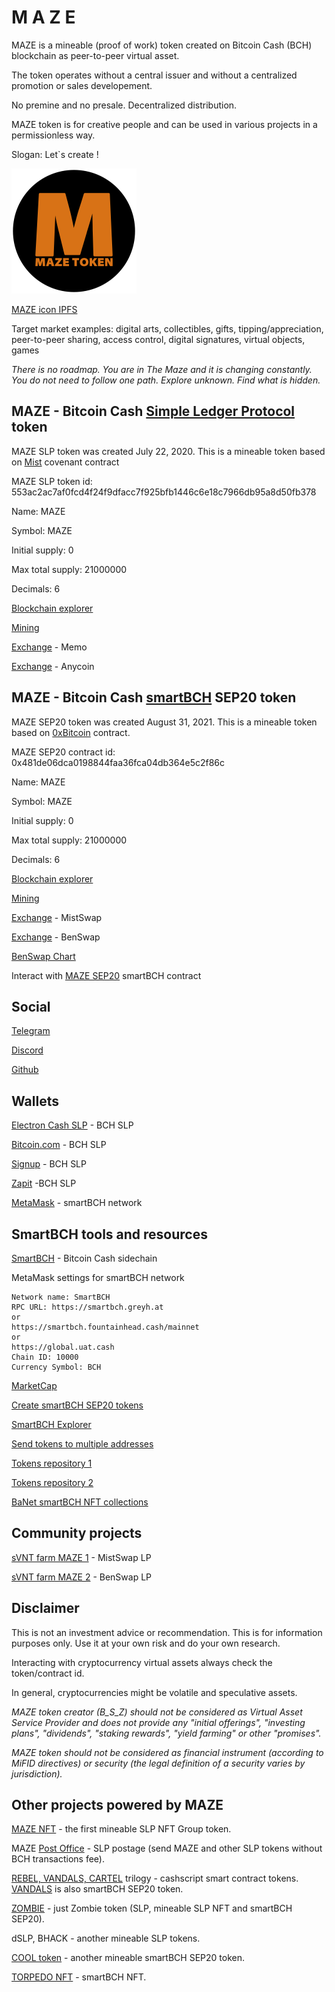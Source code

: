 # M A Z E

MAZE is a mineable (proof of work) token created on Bitcoin Cash (BCH) blockchain as peer-to-peer virtual asset.

The token operates without a central issuer and without a centralized promotion or sales developement.

No premine and no presale. Decentralized distribution.

MAZE token is for creative people and can be used in various projects in a permissionless way.

Slogan: Let`s create !

![MAZE icon](img/maze200.png)

[MAZE icon IPFS](https://gateway.pinata.cloud/ipfs/QmQtFFtwBfzNN5xjR4K7o8yiudK4FPhWMcsRM6pMg7WXFf)

Target market examples: digital arts, collectibles, gifts, tipping/appreciation, peer-to-peer sharing, access control, digital signatures, virtual objects, games

_There is no roadmap. You are in The Maze and it is changing constantly. You do not need to follow one path. Explore unknown. Find what is hidden._

## MAZE - Bitcoin Cash [Simple Ledger Protocol](https://simpleledger.cash/) token

MAZE SLP token was created July 22, 2020. This is a mineable token based on [Mist](https://github.com/mazetoken/mminer/blob/main/Mistcoin-archive/Mistcoin.md) covenant contract

MAZE SLP token id: 553ac2ac7af0fcd4f24f9dfacc7f925bfb1446c6e18c7966db95a8d50fb378

Name: MAZE

Symbol: MAZE

Initial supply: 0

Max total supply: 21000000

Decimals: 6

[Blockchain explorer](https://simpleledger.info/token/bb553ac2ac7af0fcd4f24f9dfacc7f925bfb1446c6e18c7966db95a8d50fb378)

[Mining](https://github.com/mazetoken/mminer)

[Exchange](https://memo.cash/token/bb553ac2ac7af0fcd4f24f9dfacc7f925bfb1446c6e18c7966db95a8d50fb378?for-sale) - Memo

[Exchange](https://anycoin.cash) - Anycoin

## MAZE - Bitcoin Cash [smartBCH](https://smartbch.org/) SEP20 token

MAZE SEP20 token was created August 31, 2021. This is a mineable token based on [0xBitcoin](https://0xbitcoin.org/#/) contract.

MAZE SEP20 contract id: 0x481de06dca0198844faa36fca04db364e5c2f86c

Name: MAZE

Symbol: MAZE

Initial supply: 0

Max total supply: 21000000

Decimals: 6

[Blockchain explorer](https://www.smartscan.cash/address/0x481de06dca0198844faa36fca04db364e5c2f86c)

[Mining](https://github.com/mazetoken/smartMaze)

[Exchange](https://mistswap.fi) - MistSwap

[Exchange](https://benswap.cash) - BenSwap

[BenSwap Chart](https://chartpro.benswap.cash/?token=0x481de06dca0198844faa36fca04db364e5c2f86c)

Interact with [MAZE SEP20](https://oneclickdapp.com/email-cosmos) smartBCH contract


## Social

[Telegram](https://t.me/mazetokens)

[Discord](https://discord.gg/xkQGpqRwV2)

[Github](https://github.com/mazetoken)

## Wallets

[Electron Cash SLP](https://github.com/simpleledger/Electron-Cash-SLP/releases/download/3.6.7-dev6/Electron-Cash-SLP-3.6.7-dev6-setup.exe) - BCH SLP

[Bitcoin.com](https://wallet.bitcoin.com/) - BCH SLP

[Signup](https://wallet.signup.cash/) - BCH SLP

[Zapit](https://zapit.io/) -BCH SLP

[MetaMask](https://metamask.io/) - smartBCH network

## SmartBCH tools and resources

[SmartBCH](https://smartbch.org) - Bitcoin Cash sidechain

MetaMask settings for smartBCH network

```
Network name: SmartBCH
RPC URL: https://smartbch.greyh.at
or
https://smartbch.fountainhead.cash/mainnet
or
https://global.uat.cash
Chain ID: 10000
Currency Symbol: BCH

```
[MarketCap](https://marketcap.cash)

[Create smartBCH SEP20 tokens](https://smartbch.fountainhead.cash/smartslp/)

[SmartBCH Explorer](https://smartscan.cash)

[Send tokens to multiple addresses](https://send2multi.github.io/)

[Tokens repository 1](https://sep20tokens.github.io_)

[Tokens repository 2](https://zh.thedev.id/sep20tokens)

[BaNet smartBCH NFT collections ](https://ba.net/amkt-smartbch/collections.html)

## Community projects

[sVNT farm MAZE 1](https://svntfarm.netlify.app/farms/xMAZE-BCH) - MistSwap LP

[sVNT farm MAZE 2](https://svntfarm.netlify.app/farms/MAZE-BCH) - BenSwap LP

## Disclaimer

This is not an investment advice or recommendation. This is for information purposes only. Use it at your own risk and do your own research.

Interacting with cryptocurrency virtual assets always check the token/contract id.

In general, cryptocurrencies might be volatile and speculative assets.

_MAZE token creator (B_S_Z) should not be considered as Virtual Asset Service Provider and does not provide any "initial offerings", "investing plans", "dividends", "staking rewards", "yield farming" or other "promises"._

_MAZE token should not be considered as financial instrument (according to MiFID directives) or security (the legal definition of a security varies by jurisdiction)._

## Other projects powered by MAZE

[MAZE NFT](https://simpleledger.info/token/8678ad8c66cdcbdbb6e8f610fda055458b096c0f09a7fb6a18fe098343411f21) - the first mineable SLP NFT Group token.

MAZE [Post Office](https://mazepostage.herokuapp.com/) - SLP postage (send MAZE and other SLP tokens without BCH transactions fee).

[REBEL, VANDALS, CARTEL](https://github.com/mazetoken/SLP-smart-contract-tokens) trilogy - cashscript smart contract tokens. [VANDALS](https://vandalstoken.onuniverse.com) is also smartBCH SEP20 token.

[ZOMBIE](https://zombies.onuniverse.com) - just Zombie token (SLP, mineable SLP NFT and smartBCH SEP20).

dSLP, BHACK - another mineable SLP tokens.

[COOL token](https://github.com/mazetoken/cooltoken) - another mineable smartBCH SEP20 token.

[TORPEDO NFT](https://mazetoken.github.io/torpedoNFT) - smartBCH NFT.






